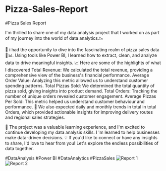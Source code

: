 # Pizza-Sales-Report
#Pizza Sales Report

I'm thrilled to share one of my data analysis project that I worked on as part of my journey into the world of data analytics.📉

🍕 i had the opportunity to dive into the fascinating realm of pizza sales data 🍕📊. Using tools like Power BI, I learned how to extract, clean, and analyze data to drive meaningful insights.
📈 Here are some of the highlights of what I discovered Total Revenue: We calculated the total revenue, providing a comprehensive view of the business's financial performance.
Average Order Value: Analyzing this metric allowed us to understand customer spending patterns.
Total Pizzas Sold: We determined the total quantity of pizza sold, giving insights into product demand.
Total Orders: Tracking the number of unique orders revealed customer engagement.
Average Pizzas Per Sold: This metric helped us understand customer behaviour and performance.
📆 We also expected daily and monthly trends in total in total Orders, which provided actionable insights for improving delivery routes and regional sales strategies.

🍕 The project was a valuable learning experience, and I'm excited to continue developing my data analysis skills. I 'm learned to help businesses make data-driven decisions.
💡 If you'd like to connect or have any insights to share, I'd love to hear from you! Let's explore the endless possibilities of data together.

#DataAnalysis #Power BI #DataAnalytics #PizzaSales
![Report 1](https://github.com/Sheshanth-Reddy/Pizza-Sales-Report/assets/147310329/a419f7e6-a47f-4e51-9642-aace46a443c3)
![Report 2](https://github.com/Sheshanth-Reddy/Pizza-Sales-Report/assets/147310329/a2acf28f-40ab-4a20-9336-f248c7ee0e10)

